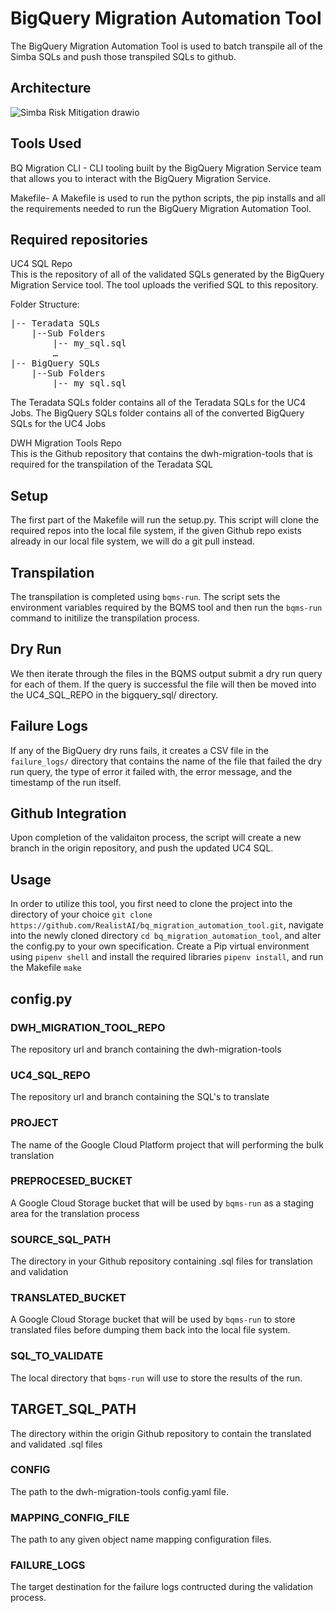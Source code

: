 # BigQuery Migration Automation Tool

The BigQuery Migration Automation Tool is used to batch transpile all of the Simba SQLs and push those transpiled SQLs to github.
## Architecture 

![Simba Risk Mitigation drawio](https://github.com/RealistAI/bq_migration_automation_tool/assets/99982739/7a40c2bd-fff9-4a35-b735-a614f320a5e7)

## Tools Used
BQ Migration CLI - CLI tooling built by the BigQuery Migration Service team that allows you to interact with the BigQuery Migration Service.

Makefile- A Makefile is used to run the python scripts, the pip installs and all the requirements needed to run the BigQuery Migration Automation Tool.

## Required repositories 
UC4 SQL Repo\
This is the repository of all of the validated SQLs generated by the BigQuery Migration 
Service tool. The tool uploads the verified SQL to this repository.

Folder Structure:
<pre>
|-- Teradata SQLs
    |--Sub Folders
        |-- my_sql.sql
        … 
|-- BigQuery SQLs
    |--Sub Folders
        |-- my_sql.sql
</pre>

The Teradata SQLs folder contains all of the Teradata SQLs for the UC4 Jobs.
The BigQuery SQLs folder contains all of the converted BigQuery SQLs for the UC4 Jobs

DWH Migration Tools Repo\
This is the Github repository that contains the dwh-migration-tools that is required 
for the transpilation of the Teradata SQL

## Setup
The first part of the Makefile will run the setup.py. This script will clone the required repos 
into the local file system, if the given Github repo exists already in our local file system, we will 
do a git pull instead.

## Transpilation
The transpilation is completed using `bqms-run`. The script sets the environment variables required by 
the BQMS tool and then run the `bqms-run` command to initilize the transpilation process. 

## Dry Run
We then iterate through the files in the BQMS output submit a dry run query for each of them.
If the query is successful the file will then be moved into the UC4_SQL_REPO in the bigquery_sql/ 
directory.

## Failure Logs
If any of the BigQuery dry runs fails, it creates a CSV file in the `failure_logs/` directory that 
contains the name of the file that failed the dry run query, the type of error it failed with, the 
error message, and the timestamp of the run itself.

## Github Integration
Upon completion of the validaiton process, the script will create a new branch in the origin repository, 
and push the updated UC4 SQL. 


## Usage
In order to utilize this tool, you first need to clone the project into the directory of your choice 
`git clone https://github.com/RealistAI/bq_migration_automation_tool.git`, navigate into the newly cloned 
directory `cd bq_migration_automation_tool`, and alter the config.py to your own specification. Create 
a Pip virtual environment using `pipenv shell` and install the required libraries `pipenv install`, 
and run the Makefile `make`

## config.py

### DWH_MIGRATION_TOOL_REPO
The repository url and branch containing the dwh-migration-tools

### UC4_SQL_REPO
The repository url and branch containing the SQL's to translate

### PROJECT
The name of the Google Cloud Platform project that will performing the bulk translation

### PREPROCESED_BUCKET
A Google Cloud Storage bucket that will be used by `bqms-run` as a staging area for the translation process

### SOURCE_SQL_PATH
The directory in your Github repository containing .sql files for translation and validation

### TRANSLATED_BUCKET
A Google Cloud Storage bucket that will be used by `bqms-run` to store translated files before dumping 
them back into the local file system.

### SQL_TO_VALIDATE
The local directory that `bqms-run` will use to store the results of the run.

## TARGET_SQL_PATH
The directory within the origin Github repository to contain the translated and validated .sql files

### CONFIG
The path to the dwh-migration-tools config.yaml file. 

### MAPPING_CONFIG_FILE
The path to any given object name mapping configuration files.

### FAILURE_LOGS
The target destination for the failure logs contructed during the validation process.

